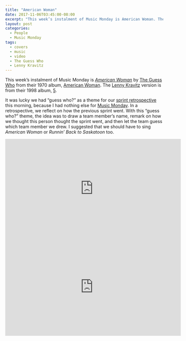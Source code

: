 ```yaml
---
title: "American Woman"
date: 2017-11-06T03:45:00-08:00
excerpt: "This week’s instalment of Music Monday is American Woman. The 1970 The Guess Who original and a 1998 cover by Lenny Kravitz."
layout: post
categories:
  - People
  - Music Monday
tags:
  - covers
  - music
  - video
  - The Guess Who
  - Lenny Kravitz
---
```

This week’s instalment of Music Monday is [_American Woman_](https://en.wikipedia.org/wiki/American_Woman) by [The Guess Who](http://www.theguesswho.com/) from their 1970 album, [American Woman](https://en.wikipedia.org/wiki/American_Woman_(album)). The [Lenny Kravitz](http://lennykravitz.com/) version is from their 1998 album, [5](https://en.wikipedia.org/wiki/5_(Lenny_Kravitz_album)).

It was lucky we had &#8220;guess who?&#8221; as a theme for our [sprint retrospective](https://www.scrum.org/resources/what-is-a-sprint-retrospective) this morning, because I had nothing else for [Music Monday](https://craigmcn.ca/category#music-monday). In a retrospective, we reflect on how the previous sprint went. With this &#8220;guess who?&#8221; theme, the idea was to draw a team member’s name, remark on how we thought this person thought the sprint went, and then let the team guess which team member we drew. I suggested that we should have to sing *American Woman* or *Runnin’ Back to Saskatoon* too.

<div class="video-container">
  <iframe width="560" height="315" src="https://www.youtube.com/embed/gkqfpkTTy2w" frameborder="0" allowfullscreen></iframe>
</div>

<div class="video-container">
  <iframe width="560" height="315" src="https://www.youtube.com/embed/UzWHE32IxUc" frameborder="0" allowfullscreen></iframe>
</div>
